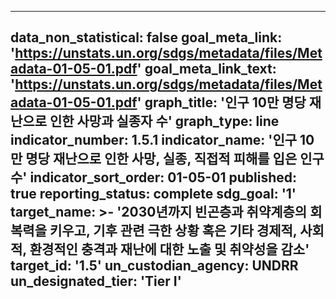  ---
data_non_statistical: false
goal_meta_link: 'https://unstats.un.org/sdgs/metadata/files/Metadata-01-05-01.pdf'
goal_meta_link_text: 'https://unstats.un.org/sdgs/metadata/files/Metadata-01-05-01.pdf'
graph_title: '인구 10만 명당 재난으로 인한 사망과 실종자 수'
graph_type: line
indicator_number: 1.5.1
indicator_name: '인구 10만 명당 재난으로 인한 사망, 실종, 직접적 피해를 입은 인구 수'
indicator_sort_order: 01-05-01
published: true
reporting_status: complete
sdg_goal: '1'
target_name: >-
  '2030년까지 빈곤층과 취약계층의 회복력을 키우고, 기후 관련 극한 상황 혹은 기타 경제적, 사회적, 환경적인 충격과 재난에 대한 노출 및 취약성을 감소'
target_id: '1.5'
un_custodian_agency: UNDRR
un_designated_tier: 'Tier I'
---
